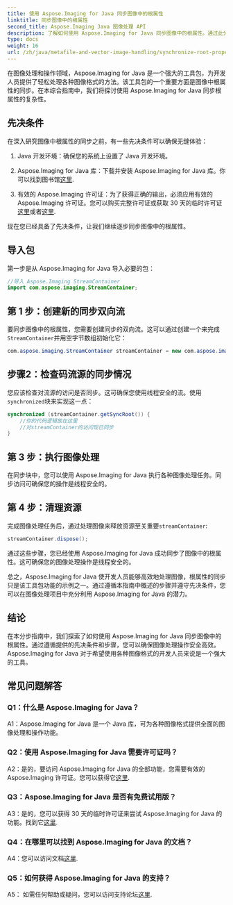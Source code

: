 ```yaml
---
title: 使用 Aspose.Imaging for Java 同步图像中的根属性
linktitle: 同步图像中的根属性
second_title: Aspose.Imaging Java 图像处理 API
description: 了解如何使用 Aspose.Imaging for Java 同步图像中的根属性。通过此分步指南确保线程安全的图像处理。
type: docs
weight: 16
url: /zh/java/metafile-and-vector-image-handling/synchronize-root-property-in-images/
---
```

在图像处理和操作领域，Aspose.Imaging for Java 是一个强大的工具包，为开发人员提供了轻松处理各种图像格式的方法。该工具包的一个重要方面是图像中根属性的同步。在本综合指南中，我们将探讨使用 Aspose.Imaging for Java 同步根属性的复杂性。

## 先决条件

在深入研究图像中根属性的同步之前，有一些先决条件可以确保无缝体验：

1. Java 开发环境：确保您的系统上设置了 Java 开发环境。

2.  Aspose.Imaging for Java 库：下载并安装 Aspose.Imaging for Java 库。你可以找到图书馆[这里](https://releases.aspose.com/imaging/java/).

3. 有效的 Aspose.Imaging 许可证：为了获得正确的输出，必须应用有效的 Aspose.Imaging 许可证。您可以购买完整许可证或获取 30 天的临时许可证[这里](https://purchase.aspose.com/buy)或者[这里](https://purchase.aspose.com/temporary-license/).

现在您已经具备了先决条件，让我们继续逐步同步图像中的根属性。

## 导入包

第一步是从 Aspose.Imaging for Java 导入必要的包：

```java
//导入 Aspose.Imaging StreamContainer
import com.aspose.imaging.StreamContainer;
```

## 第 1 步：创建新的同步双向流

要同步图像中的根属性，您需要创建同步的双向流。这可以通过创建一个来完成`StreamContainer`并用空字节数组初始化它：

```java
com.aspose.imaging.StreamContainer streamContainer = new com.aspose.imaging.StreamContainer(new java.io.ByteArrayInputStream(new byte[0]));
```

## 步骤2：检查码流源的同步情况

您应该检查对流源的访问是否同步。这可确保您使用线程安全的流。使用`synchronized`块来实现这一点：

```java
synchronized (streamContainer.getSyncRoot()) {
    //你的代码逻辑放在这里
    //对streamContainer的访问现已同步
}
```

## 第 3 步：执行图像处理

在同步块中，您可以使用 Aspose.Imaging for Java 执行各种图像处理任务。同步访问可确保您的操作是线程安全的。

## 第 4 步：清理资源

完成图像处理任务后，通过处理图像来释放资源至关重要`streamContainer`:

```java
streamContainer.dispose();
```

通过这些步骤，您已经使用 Aspose.Imaging for Java 成功同步了图像中的根属性。这可确保您的图像处理操作是线程安全的。

总之，Aspose.Imaging for Java 使开发人员能够高效地处理图像，根属性的同步只是该工具包功能的示例之一。通过遵循本指南中概述的步骤并遵守先决条件，您可以在图像处理项目中充分利用 Aspose.Imaging for Java 的潜力。

## 结论

在本分步指南中，我们探索了如何使用 Aspose.Imaging for Java 同步图像中的根属性。通过遵循提供的先决条件和步骤，您可以确保图像处理操作安全高效。 Aspose.Imaging for Java 对于希望使用各种图像格式的开发人员来说是一个强大的工具。

## 常见问题解答

### Q1：什么是 Aspose.Imaging for Java？

A1：Aspose.Imaging for Java 是一个 Java 库，可为各种图像格式提供全面的图像处理和操作功能。

### Q2：使用 Aspose.Imaging for Java 需要许可证吗？

 A2：是的，要访问 Aspose.Imaging for Java 的全部功能，您需要有效的 Aspose.Imaging 许可证。您可以获得它[这里](https://purchase.aspose.com/buy).

### Q3：Aspose.Imaging for Java 是否有免费试用版？

A3：是的，您可以获得 30 天的临时许可证来尝试 Aspose.Imaging for Java 的功能。找到它[这里](https://purchase.aspose.com/temporary-license/).

### Q4：在哪里可以找到 Aspose.Imaging for Java 的文档？

 A4：您可以访问文档[这里](https://reference.aspose.com/imaging/java/).

### Q5：如何获得 Aspose.Imaging for Java 的支持？

A5： 如需任何帮助或疑问，您可以访问支持论坛[这里](https://forum.aspose.com/).